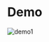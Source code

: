 # Demo
![demo1](https://user-images.githubusercontent.com/18449651/30940676-cfbf1c40-a3af-11e7-9ca3-26552e2245c3.gif)
